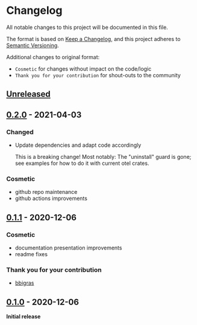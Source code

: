 # Changelog

All notable changes to this project will be documented in this file.

The format is based on [Keep a Changelog](https://keepachangelog.com/en/1.0.0/),
and this project adheres to [Semantic Versioning](https://semver.org/spec/v2.0.0.html).

Additional changes to original format:
- `Cosmetic` for changes without impact on the code/logic
- `Thank you for your contribution` for shout-outs to the community

## [Unreleased]

## [0.2.0] - 2021-04-03
### Changed
- Update dependencies and adapt code accordingly

  This is a breaking change!
  Most notably: The "uninstall" guard is gone; see examples for how to do it with current otel crates.

### Cosmetic
- github repo maintenance
- github actions improvements

## [0.1.1] - 2020-12-06
### Cosmetic
- documentation presentation improvements
- readme fixes

### Thank you for your contribution
- [bbigras]

## [0.1.0] - 2020-12-06
**Initial release**

[Unreleased]: https://github.com/asaaki/opentelemetry-surf/compare/v0.2.0...HEAD
[0.2.0]: https://github.com/asaaki/opentelemetry-surf/compare/v0.1.1...v0.2.0
[0.1.1]: https://github.com/asaaki/opentelemetry-surf/compare/v0.1.0...v0.1.1
[0.1.0]: https://github.com/asaaki/opentelemetry-surf/commit/fceb3722ff2a317ce4b1e7d669978885d77105c5

[bbigras]: https://github.com/bbigras
